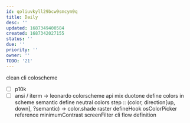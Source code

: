 ```yaml
---
id: qoliuvkyll29bcw9smcym9q
title: Daily
desc: ''
updated: 1687349400584
created: 1687342027155
status: ''
due: ''
priority: ''
owner: ''
TODO: '21'
---
```


clean cli coloscheme
- [ ] p10k
- [ ] ansi / iterm
-> leonardo colorscheme api
mix duotone
  define colors in scheme
    semantic
  define neutral colors
  step :: (color, direction[up, down], ?semantic) -> color.shade
  raster
  defineHook
    osColorPicker reference
  minimumContrast
  screenFilter
cli flow definition